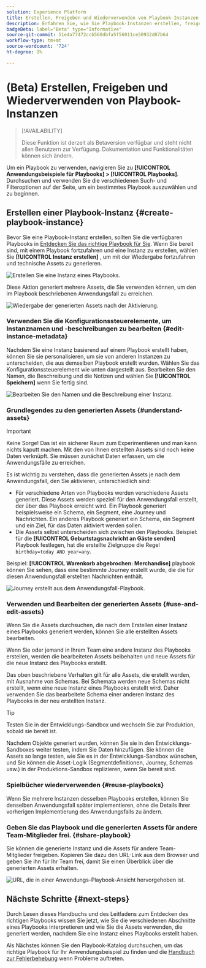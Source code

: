 ```yaml
---
solution: Experience Platform
title: Erstellen, Freigeben und Wiederverwenden von Playbook-Instanzen
description: Erfahren Sie, wie Sie Playbook-Instanzen erstellen, freigeben und wiederverwenden können, um Ihren Marketing-Anwendungsfall zu erreichen.
badgeBeta: label="Beta" type="Informative"
source-git-commit: 51e4a77472ccb560dbfa5f56011ce50932d87b64
workflow-type: tm+mt
source-wordcount: '724'
ht-degree: 1%

---
```



# (Beta) Erstellen, Freigeben und Wiederverwenden von Playbook-Instanzen

>[!AVAILABILITY]
>
>Diese Funktion ist derzeit als Betaversion verfügbar und steht nicht allen Benutzern zur Verfügung. Dokumentation und Funktionalitäten können sich ändern.

Um ein Playbook zu verwenden, navigieren Sie zu **[!UICONTROL Anwendungsbeispiele für Playbooks] > [!UICONTROL Playbooks]**. Durchsuchen und verwenden Sie die verschiedenen Such- und Filteroptionen auf der Seite, um ein bestimmtes Playbook auszuwählen und zu beginnen.

## Erstellen einer Playbook-Instanz {#create-playbook-instance}

Bevor Sie eine Playbook-Instanz erstellen, sollten Sie die verfügbaren Playbooks in [Entdecken Sie das richtige Playbook für Sie](/help/use-case-playbooks/playbooks/discover.md). Wenn Sie bereit sind, mit einem Playbook fortzufahren und eine Instanz zu erstellen, wählen Sie **[!UICONTROL Instanz erstellen]** , um mit der Wiedergabe fortzufahren und technische Assets zu generieren.

![Erstellen Sie eine Instanz eines Playbooks.](/help/use-case-playbooks/assets/playbooks/ui-guide/create-playbook-instance.png)

Diese Aktion generiert mehrere Assets, die Sie verwenden können, um den im Playbook beschriebenen Anwendungsfall zu erreichen.

![Wiedergabe der generierten Assets nach der Aktivierung.](/help/use-case-playbooks/assets/playbooks/ui-guide/play-view.png)

### Verwenden Sie die Konfigurationssteuerelemente, um Instanznamen und -beschreibungen zu bearbeiten {#edit-instance-metadata}

Nachdem Sie eine Instanz basierend auf einem Playbook erstellt haben, können Sie sie personalisieren, um sie von anderen Instanzen zu unterscheiden, die aus demselben Playbook erstellt wurden. Wählen Sie das Konfigurationssteuerelement wie unten dargestellt aus. Bearbeiten Sie den Namen, die Beschreibung und die Notizen und wählen Sie **[!UICONTROL Speichern]** wenn Sie fertig sind.

![Bearbeiten Sie den Namen und die Beschreibung einer Instanz.](/help/use-case-playbooks/assets/playbooks/ui-guide/playbook-settings.gif)

### Grundlegendes zu den generierten Assets {#understand-assets}

>[!IMPORTANT]
>
>Keine Sorge! Das ist ein sicherer Raum zum Experimentieren und man kann nichts kaputt machen. Mit den von Ihnen erstellten Assets sind noch keine Daten verknüpft. Sie müssen zunächst Daten erfassen, um die Anwendungsfälle zu erreichen.

Es ist wichtig zu verstehen, dass die generierten Assets je nach dem Anwendungsfall, den Sie aktivieren, unterschiedlich sind:

* Für verschiedene Arten von Playbooks werden verschiedene Assets generiert. Diese Assets werden speziell für den Anwendungsfall erstellt, der über das Playbook erreicht wird. Ein Playbook generiert beispielsweise ein Schema, ein Segment, eine Journey und Nachrichten. Ein anderes Playbook generiert ein Schema, ein Segment und ein Ziel, für das Daten aktiviert werden sollen.
* Die Assets selbst unterscheiden sich zwischen den Playbooks. Beispiel: für die **[!UICONTROL Geburtstagsnachricht an Gäste senden]** Playbook festlegen, hat die erstellte Zielgruppe die Regel `birthday=today AND year=any`.

Beispiel: **[!UICONTROL Warenkorb abgebrochen: Merchandise]** playbook können Sie sehen, dass eine bestimmte Journey erstellt wurde, die die für diesen Anwendungsfall erstellten Nachrichten enthält.

![Journey erstellt aus dem Anwendungsfall-Playbook.](/help/use-case-playbooks/assets/playbooks/ui-guide/journey-preview.png)

### Verwenden und Bearbeiten der generierten Assets {#use-and-edit-assets}

Wenn Sie die Assets durchsuchen, die nach dem Erstellen einer Instanz eines Playbooks generiert werden, können Sie alle erstellten Assets bearbeiten.

Wenn Sie oder jemand in Ihrem Team eine andere Instanz des Playbooks erstellen, werden die bearbeiteten Assets beibehalten und neue Assets für die neue Instanz des Playbooks erstellt.

Das oben beschriebene Verhalten gilt für alle Assets, die erstellt werden, mit Ausnahme von Schemas. Bei Schemata werden neue Schemas nicht erstellt, wenn eine neue Instanz eines Playbooks erstellt wird. Daher verwenden Sie das bearbeitete Schema einer anderen Instanz des Playbooks in der neu erstellten Instanz.

>[!TIP]
>
>Testen Sie in der Entwicklungs-Sandbox und wechseln Sie zur Produktion, sobald sie bereit ist.
>
>Nachdem Objekte generiert wurden, können Sie sie in den Entwicklungs-Sandboxes weiter testen, indem Sie Daten hinzufügen. Sie können die Assets so lange testen, wie Sie es in der Entwicklungs-Sandbox wünschen, und Sie können die Asset-Logik (Segmentdefinitionen, Journey, Schemas usw.) in der Produktions-Sandbox replizieren, wenn Sie bereit sind.

### Spielbücher wiederverwenden {#reuse-playbooks}

Wenn Sie mehrere Instanzen desselben Playbooks erstellen, können Sie denselben Anwendungsfall später implementieren, ohne die Details Ihrer vorherigen Implementierung des Anwendungsfalls zu ändern.

### Geben Sie das Playbook und die generierten Assets für andere Team-Mitglieder frei. {#share-playbook}

Sie können die generierte Instanz und die Assets für andere Team-Mitglieder freigeben. Kopieren Sie dazu den URL-Link aus dem Browser und geben Sie ihn für Ihr Team frei, damit Sie einen Überblick über die generierten Assets erhalten.

![URL, die in einer Anwendungs-Playbook-Ansicht hervorgehoben ist.](/help/use-case-playbooks/assets/playbooks/ui-guide/playbook-url.png)

## Nächste Schritte {#next-steps}

Durch Lesen dieses Handbuchs und des Leitfadens zum Entdecken des richtigen Playbooks wissen Sie jetzt, wie Sie die verschiedenen Abschnitte eines Playbooks interpretieren und wie Sie die Assets verwenden, die generiert werden, nachdem Sie eine Instanz eines Playbooks erstellt haben.

Als Nächstes können Sie den Playbook-Katalog durchsuchen, um das richtige Playbook für Ihr Anwendungsbeispiel zu finden und die [Handbuch zur Fehlerbehebung](/help/use-case-playbooks/playbooks/troubleshooting.md) wenn Probleme auftreten.
